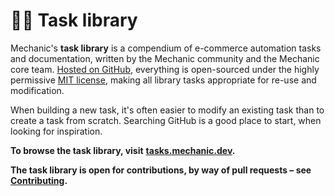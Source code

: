# 🧑‍💻 Task library

Mechanic's **task library** is a compendium of e-commerce automation tasks and documentation, written by the Mechanic community and the Mechanic core team. [Hosted on GitHub](https://github.com/lightward/mechanic-tasks), everything is open-sourced under the highly permissive [MIT license](https://github.com/lightward/mechanic-tasks/blob/master/LICENSE), making all library tasks appropriate for re-use and modification.

When building a new task, it's often easier to modify an existing task than to create a task from scratch. Searching GitHub is a good place to start, when looking for inspiration.

**To browse the task library, visit** [**tasks.mechanic.dev**](https://tasks.mechanic.dev/)**.**

**The task library is open for contributions, by way of pull requests – see** [**Contributing**](contributing.md)**.**

